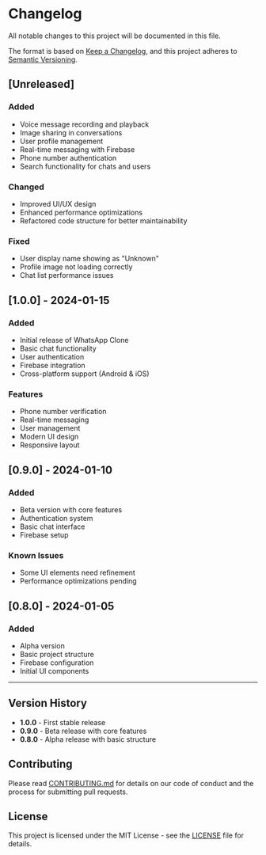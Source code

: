 # Changelog

All notable changes to this project will be documented in this file.

The format is based on [Keep a Changelog](https://keepachangelog.com/en/1.0.0/),
and this project adheres to [Semantic Versioning](https://semver.org/spec/v2.0.0.html).

## [Unreleased]

### Added
- Voice message recording and playback
- Image sharing in conversations
- User profile management
- Real-time messaging with Firebase
- Phone number authentication
- Search functionality for chats and users

### Changed
- Improved UI/UX design
- Enhanced performance optimizations
- Refactored code structure for better maintainability

### Fixed
- User display name showing as "Unknown"
- Profile image not loading correctly
- Chat list performance issues

## [1.0.0] - 2024-01-15

### Added
- Initial release of WhatsApp Clone
- Basic chat functionality
- User authentication
- Firebase integration
- Cross-platform support (Android & iOS)

### Features
- Phone number verification
- Real-time messaging
- User management
- Modern UI design
- Responsive layout

## [0.9.0] - 2024-01-10

### Added
- Beta version with core features
- Authentication system
- Basic chat interface
- Firebase setup

### Known Issues
- Some UI elements need refinement
- Performance optimizations pending

## [0.8.0] - 2024-01-05

### Added
- Alpha version
- Basic project structure
- Firebase configuration
- Initial UI components

---

## Version History

- **1.0.0** - First stable release
- **0.9.0** - Beta release with core features
- **0.8.0** - Alpha release with basic structure

## Contributing

Please read [CONTRIBUTING.md](CONTRIBUTING.md) for details on our code of conduct and the process for submitting pull requests.

## License

This project is licensed under the MIT License - see the [LICENSE](LICENSE) file for details. 